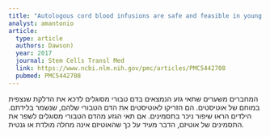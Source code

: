```yaml
---
title: "Autologous cord blood infusions are safe and feasible in young children with autism spectrum disorder: results of a single-center phase I open-label trial"
analyst: amantonio
article:
  type: article
  authors: Dawson)
  year: 2017
  journal: Stem Cells Transl Med
  link: https://www.ncbi.nlm.nih.gov/pmc/articles/PMC5442708
  pubmed: PMC5442708
---
```


המחברים משערים שתאי גזע הנמצאים בדם טבורי מסוגלים לדכא את הדלקת שנצפית במוחם של אוטיסטים. הם הזריקו לאוטיסטים את הדם הטבורי שלהם, שנשמר בלידתם. הילדים הראו שיפור ניכר בתסמינים.
אם תאי הגזע מהדם הטבורי מסוגלים לשפר את התסמינים של אוטיזם, הדבר מעיד על כך שהאוטיזם אינה מחלה מולדת או גנטית.
